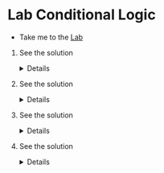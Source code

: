 # Lab Conditional Logic

  - Take me to the [Lab](https://kodekloud.com/topic/lab-conditional-logic/)


  1. See the solution
    
     <details>
    
      ```
      mission_name=$1

      mkdir $mission_name
      
      rocket-add $mission_name
      
      rocket-start-power $mission_name
      rocket-internal-power $mission_name
      rocket-start-sequence $mission_name
      rocket-start-engine $mission_name
      rocket-lift-off $mission_name
      
      rocket_status=$(rocket-status $mission_name)
      
      echo "The status of launch is $rocket_status"
      
      if [ $rocket_status = "failed" ]
      then
        rocket-debug $mission_name
      fi     
      ```
      </details>

  2. See the solution
    
     <details>
    
      ```
      if [ -d "/home/bob/caleston" ]
      then
        echo "Directory exists"
      else
        echo "Directory not found"
      fi
      ```
      </details>

  3. See the solution
    
     <details>
    
      ```
      if [ $1 -gt $2 ]
      then
          echo $1
      else
          echo $2
      fi
      ```
      </details>

  4. See the solution
    
     <details>
    
      ```
      month_number=$1
      
      if [ -z $month_number ]
      then
        echo "No month number given. Please enter a month number as a command line argument."
        echo "eg: ./print-month-number 5"
        exit
      fi
      
      if [ $month_number -lt 1 ] || [ $month_number -gt 12 ]
      then
        echo "Invalid month number given. Please enter a valid number - 1 to 12."
        exit
      fi
      
      if [ $month_number -eq 1 ]
      then
        echo "January"
      elif [ $month_number -eq 2 ]
      then
        echo "February"
      elif [ $month_number -eq 3 ]
      then
        echo "March"
      elif [ $month_number -eq 4 ]
      then
        echo "April"
      elif [ $month_number -eq 5 ]
      then
        echo "May"
      elif [ $month_number -eq 6 ]
      then
        echo "June"
      elif [ $month_number -eq 7 ]
      then
        echo "July"
      elif [ $month_number -eq 8 ]
      then
        echo "August"
      elif [ $month_number -eq 9 ]
      then
        echo "September"
      elif [ $month_number -eq 10 ]
      then
        echo "October"
      elif [ $month_number -eq 11 ]
      then
        echo "November"
      elif [ $month_number -eq 12 ]
      then
        echo "December"
      fi 
      ```
      </details>
